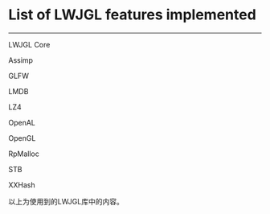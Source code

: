 # List of LWJGL features implemented
---
LWJGL Core

Assimp

GLFW

LMDB

LZ4

OpenAL

OpenGL

RpMalloc

STB

XXHash

以上为使用到的LWJGL库中的内容。
